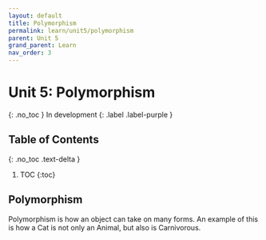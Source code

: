 ```yaml
---
layout: default
title: Polymorphism
permalink: learn/unit5/polymorphism
parent: Unit 5
grand_parent: Learn
nav_order: 3
---
```


# Unit 5: Polymorphism
{: .no_toc }
In development
{: .label .label-purple }

## Table of Contents
{: .no_toc .text-delta }

1. TOC
{:toc}

## Polymorphism
Polymorphism is how an object can take on many forms. An example of this is how a Cat is not only an Animal, but also is Carnivorous.